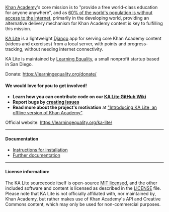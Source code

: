 [Khan Academy](http://www.khanacademy.org/)'s core mission is to "provide a free world-class education for anyone anywhere", and as [60% of the world's population is without access to the internet](http://en.wikipedia.org/wiki/Global_Internet_usage), primarily in the developing world, providing an alternative delivery mechanism for Khan Academy content is key to fulfilling this mission.

[KA Lite](https://learningequality.org/ka-lite/) is a lightweight [Django](https://www.djangoproject.com/) app for serving core Khan Academy content (videos and exercises) from a local server, with points and progress-tracking, without needing internet connectivity.

KA Lite is maintained by [Learning Equality](https://learningequality.org/), a small nonprofit startup based in San Diego.

Donate: https://learningequality.org/donate/

#### We would love for you to get involved!
* **Learn how you can contribute code on our [KA Lite GitHub Wiki](https://github.com/learningequality/ka-lite/wiki)** 
* **Report bugs by [creating issues](https://github.com/learningequality/ka-lite/wiki/Report-Bugs-by-Creating-Issues)**
* **Read more about the project's motivation** at ["Introducing KA Lite, an offline version of Khan Academy"](http://jamiealexandre.com/blog/2012/12/12/ka-lite-offline-khan-academy/).


Official website: https://learningequality.org/ka-lite/

---

#### Documentation

* [Instructions for installation](https://learningequality.org/r/docs-latest-install-guide)
* [Further documentation](https://learningequality.org/r/docs-latest)

---

#### License information:

The KA Lite sourcecode itself is open-source [MIT licensed](http://opensource.org/licenses/MIT), and the other included software and content is licensed as described in the [LICENSE](https://raw.github.com/learningequality/ka-lite/master/LICENSE) file. Please note that KA Lite is not officially affiliated with, nor maintained by, Khan Academy, but rather makes use of Khan Academy's API and Creative Commons content, which may only be used for non-commercial purposes.

